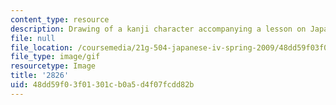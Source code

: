 ```yaml
---
content_type: resource
description: Drawing of a kanji character accompanying a lesson on Japanese.
file: null
file_location: /coursemedia/21g-504-japanese-iv-spring-2009/48dd59f03f01301cb0a5d4f07fcdd82b_2826.gif
file_type: image/gif
resourcetype: Image
title: '2826'
uid: 48dd59f0-3f01-301c-b0a5-d4f07fcdd82b
---
```

